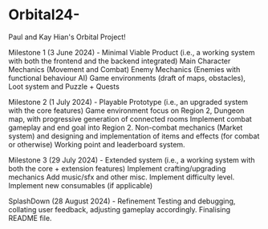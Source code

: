 # Orbital24-
Paul and Kay Hian's Orbital Project!

Milestone 1 (3 June 2024) - Minimal Viable Product  (i.e., a working system with both the frontend and the backend integrated)
Main Character Mechanics (Movement and Combat)
Enemy Mechanics (Enemies with functional behaviour AI)
Game environments (draft of maps, obstacles), Loot system and Puzzle + Quests

Milestone 2 (1 July 2024) - Playable Prototype (i.e., an upgraded system with the core features)
Game environment focus on Region 2, Dungeon map, with progressive generation of connected rooms
Implement combat gameplay and end goal into Region 2.
Non-combat mechanics (Market system) and designing and implementation of items and effects (for combat or otherwise)
Working point and leaderboard system.

Milestone 3 (29 July 2024) - Extended system (i.e., a  working system with both the core + extension features)
Implement crafting/upgrading mechanics
Add music/sfx and other misc.
Implement difficulty level.
Implement new consumables (if applicable)

SplashDown (28 August 2024) - Refinement 
Testing and debugging, collating user feedback, adjusting gameplay accordingly.
Finalising README file.

